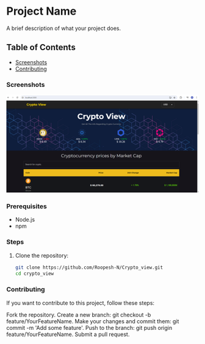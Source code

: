 # Project Name

A brief description of what your project does.

## Table of Contents

- [Screenshots](#screenshots)
- [Contributing](#contributing)

### Screenshots
<img src="./Images/homepage.png" alt="homepage">


### Prerequisites

- Node.js 
- npm

### Steps

1. Clone the repository:

   ```bash
   git clone https://github.com/Roopesh-N/Crypto_view.git
   cd crypto_view

### Contributing
If you want to contribute to this project, follow these steps:

Fork the repository.
Create a new branch: git checkout -b feature/YourFeatureName.
Make your changes and commit them: git commit -m 'Add some feature'.
Push to the branch: git push origin feature/YourFeatureName.
Submit a pull request.